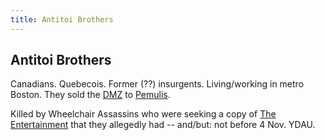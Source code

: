 ```yaml
---
title: Antitoi Brothers
---
```


Antitoi Brothers
----------------

Canadians. Quebecois. Former (??) insurgents. Living/working in metro Boston.
They sold the [DMZ](/misc/DMZ) to [Pemulis](/characters/Pemulis).

Killed by Wheelchair Assassins who were seeking a copy of
[The Entertainment](/misc/The-Entertainment) that they allegedly had -- and/but:
not before 4 Nov. YDAU.